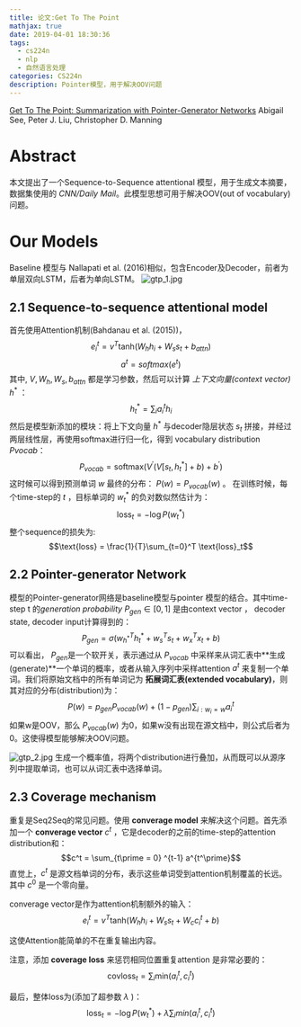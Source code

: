 ```yaml
---
title: 论文:Get To The Point
mathjax: true
date: 2019-04-01 18:30:36
tags:
  - cs224n
  - nlp
  - 自然语言处理
categories: CS224n
description: Pointer模型，用于解决OOV问题
---
```


[Get To The Point: Summarization with Pointer-Generator Networks](https://arxiv.org/abs/1704.04368)
Abigail See, Peter J. Liu, Christopher D. Manning

# Abstract
本文提出了一个Sequence-to-Sequence attentional 模型，用于生成文本摘要，数据集使用的 *CNN/Daily Mail*。此模型思想可用于解决OOV(out of vocabulary)问题。

# Our Models
Baseline 模型与 Nallapati et al. (2016)相似，包含Encoder及Decoder，前者为单层双向LSTM，后者为单向LSTM。
![gtp_1.jpg](https://i.loli.net/2019/04/01/5ca1f0fd48350.jpg)

## 2.1 Sequence-to-sequence attentional model
首先使用Attention机制(Bahdanau et al. (2015))，
$$e_i^t = v^T \text{tanh}(W_h h_i + W_s s_t + b_{attn})$$
$$a^t = softmax(e^t)$$
其中, $V, W_h, W_s, b_{attn}$ 都是学习参数，然后可以计算 *上下文向量(context vector)*     $h^*$ ：
$$h_t^* = \sum_i a_i^t h_i$$
然后是模型新添加的模块：将上下文向量 $h^{*}$ 与decoder隐层状态 $s_t$ 拼接，并经过两层线性层，再使用softmax进行归一化，得到 vocabulary distribution $Pvocab$：
$$P_{vocab} = \text{softmax} (V^\prime (V [s_t, h_t^*]+b)+b^\prime)$$
这时候可以得到预测单词 $w$ 最终的分布： $P(w) = P_{vocab}(w)$ 。
在训练时候，每个time-step的 $t$ ，目标单词的 $w_t^*$ 的负对数似然估计为：
$$\text{loss}_t = -\log P(w_t^*)$$
整个sequence的损失为:
$$\text{loss} = \frac{1}{T}\sum_{t=0}^T \text{loss}_t$$

## 2.2 Pointer-generator Network
模型的Pointer-generator网络是baseline模型与pointer 模型的结合。其中time-step t 的*generation probability* $P_{gen} \in [0,1]$ 是由context vector ， decoder state, decoder input计算得到的：
$$P_{gen} = \sigma (w_{h^*}^T h_t^* + w_s^Ts_t + w_x^Tx_t + b)$$
可以看出， $P_{gen}$是一个软开关，表示通过从 $P_{vocab}$ 中采样来从词汇表中**生成(generate)**一个单词的概率，或者从输入序列中采样attention $a^t$ 来复制一个单词。我们将原始文档中的所有单词记为 **拓展词汇表(extended vocabulary)**，则其对应的分布(distribution)为：
$$P(w) = p_{gen}P_{vocab}(w) + (1-p_{gen}) \sum_{i:w_i=w} a_i^t$$
如果w是OOV，那么 $P_{vocab}(w)$ 为0，如果w没有出现在源文档中，则公式后者为0。这使得模型能够解决OOV问题。

![gtp_2.jpg](https://i.loli.net/2019/04/01/5ca1f8f535f5f.jpg)
生成一个概率值，将两个distribution进行叠加，从而既可以从源序列中提取单词，也可以从词汇表中选择单词。

## 2.3 Coverage mechanism
重复是Seq2Seq的常见问题。使用 **converage model** 来解决这个问题。首先添加一个 **converage vector** $c^t$ ，它是decoder的之前的time-step的attention distribution和：
$$c^t = \sum_{t\prime = 0} ^{t-1} a^{t^\prime}$$
直觉上，$c^t$ 是源文档单词的分布，表示这些单词受到attention机制覆盖的长远。其中 $c^0$ 是一个零向量。

converage vector是作为attention机制额外的输入：
$$e_i^t = v^T \text{tanh} (W_h h_i + W_s s_t + W_c c_i^t + b)$$

这使Attention能简单的不在重复输出内容。

注意，添加 **coverage loss** 来惩罚相同位置重复attention 是非常必要的：
$$\text{covloss}_t = \sum_i \text{min}(a_i^t, c_i^t)$$

最后，整体loss为(添加了超参数 $\lambda$ )：
$$\text{loss}_t = -\log P(w_t^*) + \lambda \sum_i min(a_i^t, c_i^t)$$
